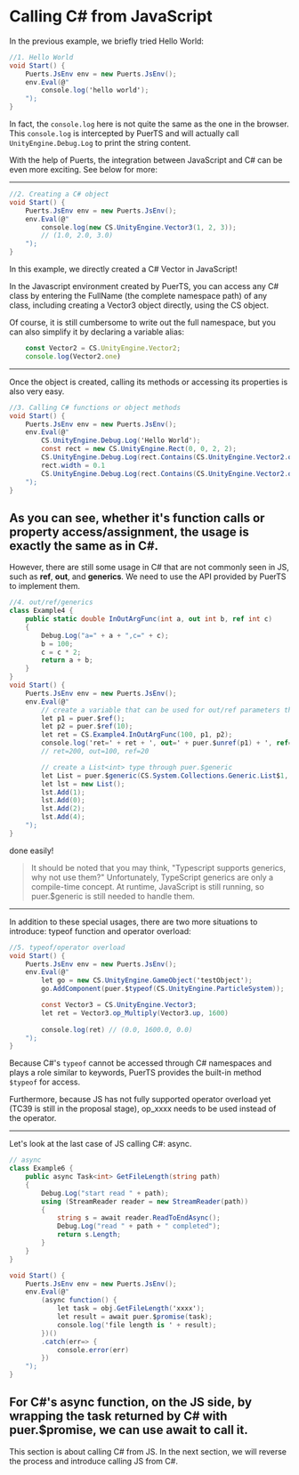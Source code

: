 # Calling C# from JavaScript
In the previous example, we briefly tried Hello World:

```csharp
//1. Hello World
void Start() {
    Puerts.JsEnv env = new Puerts.JsEnv();
    env.Eval(@"
        console.log('hello world');
    ");
}
```
In fact, the `console.log` here is not quite the same as the one in the browser. This `console.log` is intercepted by PuerTS and will actually call `UnityEngine.Debug.Log` to print the string content.

With the help of Puerts, the integration between JavaScript and C# can be even more exciting. See below for more:

------------------
```csharp
//2. Creating a C# object
void Start() {
    Puerts.JsEnv env = new Puerts.JsEnv();
    env.Eval(@"
        console.log(new CS.UnityEngine.Vector3(1, 2, 3));
        // (1.0, 2.0, 3.0)
    ");
}
```
In this example, we directly created a C# Vector in JavaScript!

In the Javascript environment created by PuerTS, you can access any C# class by entering the FullName (the complete namespace path) of any class, including creating a Vector3 object directly, using the CS object.

Of course, it is still cumbersome to write out the full namespace, but you can also simplify it by declaring a variable alias:

```javascript
    const Vector2 = CS.UnityEngine.Vector2;
    console.log(Vector2.one)
```
------------------------------------
Once the object is created, calling its methods or accessing its properties is also very easy.

```csharp
//3. Calling C# functions or object methods
void Start() {
    Puerts.JsEnv env = new Puerts.JsEnv();
    env.Eval(@"
        CS.UnityEngine.Debug.Log('Hello World');
        const rect = new CS.UnityEngine.Rect(0, 0, 2, 2);
        CS.UnityEngine.Debug.Log(rect.Contains(CS.UnityEngine.Vector2.one)); // True
        rect.width = 0.1
        CS.UnityEngine.Debug.Log(rect.Contains(CS.UnityEngine.Vector2.one)); // False
    ");
}
```
As you can see, whether it's function calls or property access/assignment, the usage is exactly the same as in C#.
---------------------

However, there are still some usage in C# that are not commonly seen in JS, such as **ref**, **out**, and **generics**. We need to use the API provided by PuerTS to implement them.

```csharp
//4. out/ref/generics
class Example4 {
    public static double InOutArgFunc(int a, out int b, ref int c)
    {
        Debug.Log("a=" + a + ",c=" + c);
        b = 100;
        c = c * 2;
        return a + b;
    }
}
void Start() {
    Puerts.JsEnv env = new Puerts.JsEnv();
    env.Eval(@"
        // create a variable that can be used for out/ref parameters through puer.$ref
        let p1 = puer.$ref();
        let p2 = puer.$ref(10);
        let ret = CS.Example4.InOutArgFunc(100, p1, p2);
        console.log('ret=' + ret + ', out=' + puer.$unref(p1) + ', ref=' + puer.$unref(p2));
        // ret=200, out=100, ref=20

        // create a List<int> type through puer.$generic
        let List = puer.$generic(CS.System.Collections.Generic.List$1, CS.System.Int32);
        let lst = new List();
        lst.Add(1);
        lst.Add(0);
        lst.Add(2);
        lst.Add(4);
    ");
}
```
done easily!

> It should be noted that you may think, "Typescript supports generics, why not use them?" Unfortunately, TypeScript generics are only a compile-time concept. At runtime, JavaScript is still running, so puer.$generic is still needed to handle them.


----------------------------

In addition to these special usages, there are two more situations to introduce: typeof function and operator overload:

```csharp
//5. typeof/operator overload
void Start() {
    Puerts.JsEnv env = new Puerts.JsEnv();
    env.Eval(@"
        let go = new CS.UnityEngine.GameObject('testObject');
        go.AddComponent(puer.$typeof(CS.UnityEngine.ParticleSystem));

        const Vector3 = CS.UnityEngine.Vector3;
        let ret = Vector3.op_Multiply(Vector3.up, 1600)
        
        console.log(ret) // (0.0, 1600.0, 0.0)
    ");
}
```
Because C#'s `typeof` cannot be accessed through C# namespaces and plays a role similar to keywords, PuerTS provides the built-in method `$typeof` for access.

Furthermore, because JS has not fully supported operator overload yet (TC39 is still in the proposal stage), op_xxxx needs to be used instead of the operator.

----------------
Let's look at the last case of JS calling C#: async.

```csharp
// async
class Example6 {
    public async Task<int> GetFileLength(string path)
    {
        Debug.Log("start read " + path);
        using (StreamReader reader = new StreamReader(path))
        {
            string s = await reader.ReadToEndAsync();
            Debug.Log("read " + path + " completed");
            return s.Length;
        }
    }
}

void Start() {
    Puerts.JsEnv env = new Puerts.JsEnv();
    env.Eval(@"
        (async function() {
            let task = obj.GetFileLength('xxxx');
            let result = await puer.$promise(task);
            console.log('file length is ' + result);
        })()
        .catch(err=> {
            console.error(err)
        })
    ");
}
```
For C#'s async function, on the JS side, by wrapping the task returned by C# with puer.$promise, we can use await to call it.
-------------
This section is about calling C# from JS. In the next section, we will reverse the process and introduce calling JS from C#.